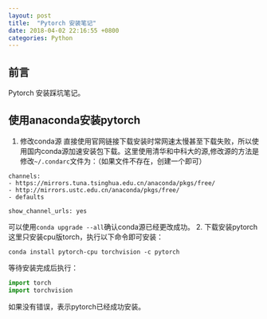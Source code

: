 ```yaml
---
layout: post
title:  "Pytorch 安装笔记"
date: 2018-04-02 22:16:55 +0800
categories: Python
---
```


## 前言
Pytorch 安装踩坑笔记。

## 使用anaconda安装pytorch
1. 修改conda源
直接使用官网链接下载安装时常网速太慢甚至下载失败，所以使用国内conda源加速安装包下载。这里使用清华和中科大的源,修改源的方法是修改`~/.condarc`文件为：（如果文件不存在，创建一个即可）
```
channels:
- https://mirrors.tuna.tsinghua.edu.cn/anaconda/pkgs/free/
- http://mirrors.ustc.edu.cn/anaconda/pkgs/free/
- defaults

show_channel_urls: yes
```
可以使用`conda upgrade --all`确认conda源已经更改成功。
2. 下载安装pytorch
这里只安装cpu版torch，执行以下命令即可安装：
```
conda install pytorch-cpu torchvision -c pytorch
```
等待安装完成后执行：
```python
import torch
import torchvision
```
如果没有错误，表示pytorch已经成功安装。
